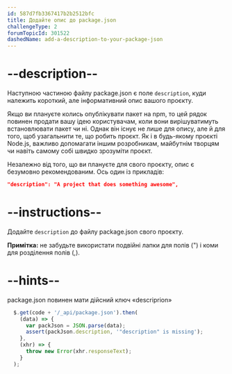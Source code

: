 ```yaml
---
id: 587d7fb3367417b2b2512bfc
title: Додайте опис до package.json
challengeType: 2
forumTopicId: 301522
dashedName: add-a-description-to-your-package-json
---
```


# --description--

Наступною частиною файлу package.json є поле `description`, куди належить короткий, але інформативний опис вашого проєкту.

Якщо ви плануєте колись опублікувати пакет на npm, то цей рядок повинен продати вашу ідею користувачам, коли вони вирішуватимуть встановлювати пакет чи ні. Однак він існує не лише для опису, але й для того, щоб узагальнити те, що робить проєкт. Як і в будь-якому проєкті Node.js, важливо допомагати іншим розробникам, майбутнім творцям чи навіть самому собі швидко зрозуміти проєкт.

Незалежно від того, що ви плануєте для свого проєкту, опис є безумовно рекомендованим. Ось один із прикладів:

```json
"description": "A project that does something awesome",
```

# --instructions--

Додайте `description` до файлу package.json свого проєкту.

**Примітка:** не забудьте використати подвійні лапки для полів (") і коми для розділення полів (,).

# --hints--

package.json повинен мати дійсний ключ «descriprion»

```js
  $.get(code + '/_api/package.json').then(
    (data) => {
      var packJson = JSON.parse(data);
      assert(packJson.description, '"description" is missing');
    },
    (xhr) => {
      throw new Error(xhr.responseText);
    }
  );
```

